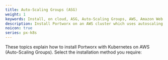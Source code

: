 ```yaml
---
title: Auto-Scaling Groups (ASG)
weight: 1
keywords: Install, on cloud, ASG, Auto-Scaling Groups, AWS, Amazon Web Services, Kubernetes, k8s
description: Install Portworx on an AWS cluster which uses autoscaling groups (ASG).
noicon: true
series: px-k8s
---
```


These topics explain how to install Portworx with Kubernetes on AWS (Auto-Scaling Groups). Select the installation method you require: